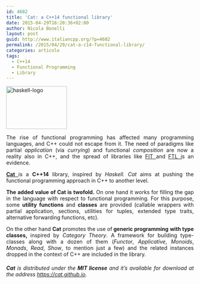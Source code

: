 ```yaml
---
id: 4682
title: 'Cat: a C++14 functional library'
date: 2015-04-29T16:20:36+02:00
author: Nicola Bonelli
layout: post
guid: http://www.italiancpp.org/?p=4682
permalink: /2015/04/29/cat-a-c14-functional-library/
categories: articolo
tags:
  - C++14
  - Functional Programming
  - Library
---
```

<img loading="lazy" class="aligncenter wp-image-4688" src="http://www.italiancpp.org/wp-content/uploads/2015/04/haskell-logo.png" alt="haskell-logo" width="163" height="115" />

<p style="text-align: justify;">
  The rise of functional programming has affected many programming languages, and C++ could not escape from it. The need of paradigms like partial <em>application</em> (via <em>currying</em>) and functional <em>composition</em> are now a reality also in C++, and the spread of libraries like <a title="FIT Library" href="https://github.com/pfultz2/Fit" target="_blank">FIT </a>and <a title="FLT Library" href="https://github.com/beark/ftl" target="_blank">FTL i</a>s an evidence.
</p>

<p style="text-align: justify;">
  <a href="http://cat.github.io/" target="_blank"><strong>Cat</strong> </a>is a <strong>C++14</strong> library, inspired by <em>Haskell. Cat </em>aims at pushing the functional programming approach in C++ to another level.
</p>

<p style="text-align: justify;">
  <strong>The added value of Cat is twofold.</strong> On one hand it works for filling the gap in the language with respect to functional programming. For this purpose, some <strong>utility functions</strong> and <strong>classes</strong> are provided (callable wrappers with partial application, sections, utilities for tuples, extended type traits, alternative forwarding functions, etc).
</p>

<p style="text-align: justify;">
  On the other hand <strong>Cat</strong> promotes the use of<strong> generic programming</strong> <strong>with type classes, </strong>inspired by <em>Category Theory</em>. A framework for building type-classes along with a dozen of them (<em>Functor</em>, <em>Applicative</em>, <em>Monoids</em>, <em>Monads</em>, <em>Read</em>, <em>Show</em>, to mention just a few) and the related instances dropped in the context of C++ are included in the library.
</p>

<h6 style="text-align: justify;">
  <strong>Cat</strong> is distributed under the <strong>MIT license</strong> and it’s available for download at the address <a href="http://cat.github.io/" target="_blank">https://cat.github.io</a>.
</h6>